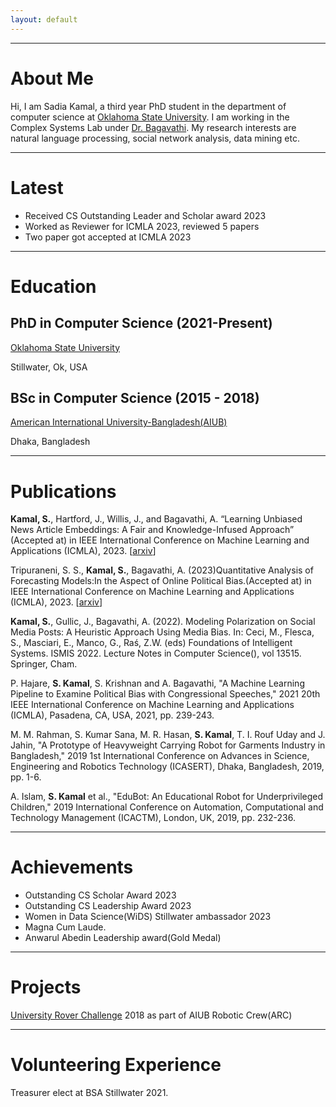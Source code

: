 ```yaml
---
layout: default
---
```



---

# About Me

Hi, I am Sadia Kamal, a third year PhD student in the department of computer science at [Oklahoma State University](https://go.okstate.edu). I am working in the Complex Systems Lab under [Dr. Bagavathi](https://arunkumar.okstate.edu). My research interests are natural language processing, social network analysis, data mining etc.

---

# Latest
* Received CS Outstanding Leader and Scholar award 2023
* Worked as Reviewer for ICMLA 2023, reviewed 5 papers
* Two paper got accepted at ICMLA 2023


---
# Education
## PhD in Computer Science (2021-Present)
[Oklahoma State University](https://go.okstate.edu)

Stillwater, Ok, USA

## BSc in Computer Science (2015 - 2018)

[American International University-Bangladesh(AIUB)](https://www.aiub.edu/)

Dhaka, Bangladesh

---
# Publications

**Kamal, S.**, Hartford, J., Willis, J., and Bagavathi, A. “Learning Unbiased News Article Embeddings: A Fair and Knowledge-Infused Approach” (Accepted at) in IEEE International Conference on Machine Learning and Applications (ICMLA), 2023. [[arxiv](https://arxiv.org/abs/2309.05981)]

Tripuraneni, S. S., **Kamal, S.**, Bagavathi, A. (2023)Quantitative Analysis of Forecasting Models:In the Aspect of Online Political Bias.(Accepted at) in IEEE International Conference on Machine Learning and Applications (ICMLA), 2023. [[arxiv](https://arxiv.org/abs/2309.05589)]

**Kamal, S.**, Gullic, J., Bagavathi, A. (2022). Modeling Polarization on Social Media Posts: A Heuristic Approach Using Media Bias. In: Ceci, M., Flesca, S., Masciari, E., Manco, G., Raś, Z.W. (eds) Foundations of Intelligent Systems. ISMIS 2022. Lecture Notes in Computer Science(), vol 13515. Springer, Cham.

P. Hajare, **S. Kamal**, S. Krishnan and A. Bagavathi, "A Machine Learning Pipeline to Examine Political Bias with Congressional Speeches," 2021 20th IEEE International Conference on Machine Learning and Applications (ICMLA), Pasadena, CA, USA, 2021, pp. 239-243.

M. M. Rahman, S. Kumar Sana, M. R. Hasan, **S. Kamal**, T. I. Rouf Uday and J. Jahin, "A Prototype of Heavyweight Carrying Robot for Garments Industry in Bangladesh," 2019 1st International Conference on Advances in Science, Engineering and Robotics Technology (ICASERT), Dhaka, Bangladesh, 2019, pp. 1-6.

A. Islam, **S. Kamal** et al., "EduBot: An Educational Robot for Underprivileged Children," 2019 International Conference on Automation, Computational and Technology Management (ICACTM), London, UK, 2019, pp. 232-236.

---

# Achievements

* Outstanding CS Scholar Award 2023
* Outstanding CS Leadership Award 2023
* Women in Data Science(WiDS) Stillwater ambassador 2023
* Magna Cum Laude.
* Anwarul Abedin Leadership award(Gold Medal)
  
---


# Projects
[University Rover Challenge](https://urc.marssociety.org) 2018 as part of AIUB Robotic Crew(ARC)

---

# Volunteering Experience
Treasurer elect at BSA Stillwater 2021.






